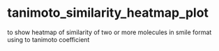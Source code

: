 # tanimoto_similarity_heatmap_plot
to show heatmap of similarity of two or more molecules in smile format using to tanimoto coefficient 
